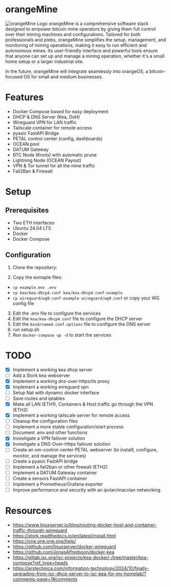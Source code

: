# orangeMine
![orangeMine Logo](image.webp?raw=true "Logo")
orangeMine is a comprehensive software stack designed to empower bitcoin mine operators by giving them full control over their mining machines and configurations. Tailored for both professionals and plebs, orangeMine simplifies the setup, management, and monitoring of mining operations, making it easy to run efficient and autonomous mines. Its user-friendly interface and powerful tools ensure that anyone can set up and manage a mining operation, whether it's a small home setup or a larger industrial site. 

In the future, orangeMine will integrate seamlessly into orangeOS, a bitcoin-focused OS for small and medium businesses.

# Features
- Docker Compose based for easy deployment
- DHCP & DNS Server (Kea, DoH)
- Wireguard VPN for LAN traffic
- Tailscale container for remote access
- pyasic FastAPI Bridge
- PETAL control center (config, dashboards)
- OCEAN pool
- DATUM Gateway
- BTC Node (Knots) with automatic prune
- Lightning Node (OCEAN Payout)
- VPN & Tor tunnel for all the mine traffic
- Fail2Ban & Firewall

# Setup

## Prerequisites

- Two ETH interfaces
- Ubuntu 24.04 LTS
- Docker
- Docker Compose

## Configuration

1. Clone the repository:

2. Copy the exmaple files:
  - `cp example.env .env`
  - `cp kea/kea-dhcp4.conf kea/kea-dhcp4.conf-example`
  - `cp wireguard/wg0.conf-example wireguard/wg0.conf` or copy your WG config file

3. Edit the .env file to configure the services
4. Edit the `kea/kea-dhcp4.conf` file to configure the DHCP server
5. Edit the `bind/named.conf.options` file to configure the DNS server
6. run setup.sh
7. Run `docker-compose up -d` to start the services


# TODO

- [x] Implement a working kea dhcp server
- [ ] Add a Stork kea webserver
- [x] Implement a working dns-over-https/tls proxy
- [x] Implement a working wireguard vpn
- [ ] Setup Nat with dynamic docker interface
- [ ] Save routes and iptables
- [x] Make all LAN (ETH1), Containers & Host traffic go through the VPN (ETH2)
- [x] Implement a working tailscale server for remote access
- [ ] Cleanup the configuration files
- [ ] Implement a more stable configuration/start process
- [ ] Document .env and other functions
- [x] Investigate a VPN failover solution
- [x] Investigate a DNS-Over-Https failover solution
- [ ] Create an om-control-center PETAL webserver (to installl, configure, monitor, and manage the services)
- [ ] Create a pyasic FastAPI bridge
- [ ] Implement a fail2ban or other firewall (ETH2)
- [ ] Implement a DATUM Gateway container
- [ ] Create a sensors FastAPI container
- [ ] Implement a Prometheus/Grafana exporter
- [ ] Improve performance and security with an ipvlan/macvlan networking

# Resources

- https://www.linuxserver.io/blog/routing-docker-host-and-container-traffic-through-wireguard
- https://stork.readthedocs.io/en/latest/install.html
- https://one.one.one.one/help/
- https://github.com/linuxserver/docker-wireguard
- https://github.com/JonasAlfredsson/docker-kea
- https://gitlab.isc.org/isc-projects/kea-docker/-/tree/master/kea-compose?ref_type=heads
- https://arstechnica.com/information-technology/2024/10/finally-upgrading-from-isc-dhcp-server-to-isc-kea-for-my-homelab/?comments-page=1#comments